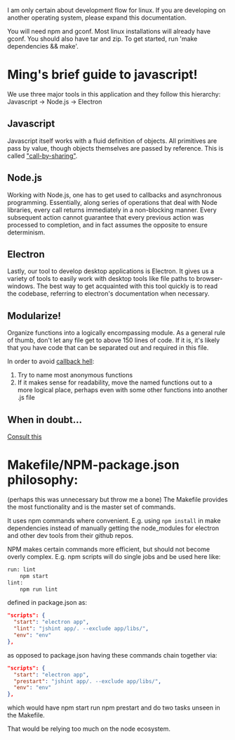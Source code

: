 I am only certain about development flow for linux. If you are developing on
another operating system, please expand this documentation.

You will need npm and gconf. Most linux installations will already have gconf.
You should also have tar and zip. To get started, run 'make dependencies && make'.

# Ming's brief guide to javascript!

We use three major tools in this application and they follow this hierarchy:
Javascript -> Node.js -> Electron

## Javascript

Javascript itself works with a fluid definition of objects. All primitives are
pass by value, though objects themselves are passed by reference. This is
called
["call-by-sharing"](https://en.wikipedia.org/wiki/Evaluation_strategy#Call_by_sharing).

## Node.js

Working with Node.js, one has to get used to callbacks and asynchronous
programming. Essentially, along series of operations that deal with Node
libraries, every call returns immediately in a non-blocking manner. Every
subsequent action cannot guarantee that every previous action was processed to
completion, and in fact assumes the opposite to ensure determinism.

## Electron

Lastly, our tool to develop desktop applications is Electron. It gives us a
variety of tools to easily work with desktop tools like file paths to
browser-windows. The best way to get acquainted with this tool quickly is to
read the codebase, referring to electron's documentation when necessary.

## Modularize!

Organize functions into a logically encompassing module. As a general rule of
thumb, don't let any file get to above 150 lines of code. If it is, it's likely
that you have code that can be separated out and required in this file.

In order to avoid [callback hell](http://callbackhell.com/):
1. Try to name most anonymous functions
2. If it makes sense for readability, move the named functions out to a more
logical place, perhaps even with some other functions into another .js file

## When in doubt...

[Consult this](http://google-styleguide.googlecode.com/svn/trunk/javascriptguide.xml)

# Makefile/NPM-package.json philosophy:
(perhaps this was unnecessary but throw me a bone)
The Makefile provides the most functionality and is the master set of commands.

It uses npm commands where convenient. E.g. using `npm install` in make
dependencies instead of manually getting the node_modules for electron and
other dev tools from their github repos.

NPM makes certain commands more efficient, but should not become overly
complex. E.g. npm scripts will do single jobs and be used here like:
```mf
run: lint
	npm start
lint:
	npm run lint
```
defined in package.json as:
```json
"scripts": {
  "start": "electron app",
  "lint": "jshint app/. --exclude app/libs/",
  "env": "env"
},
```
as opposed to package.json having these commands chain together via:
```json
"scripts": {
  "start": "electron app",
  "prestart": "jshint app/. --exclude app/libs/",
  "env": "env"
},
```
which would have npm start run npm prestart and do two tasks unseen in the
Makefile.

That would be relying too much on the node ecosystem.

